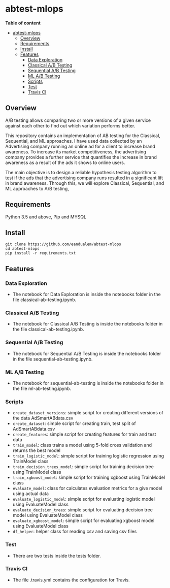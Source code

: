 # abtest-mlops

**Table of content**

- [abtest-mlops](#abtest-mlops)
  - [Overview](#overview)
  - [Requirements](#requirements)
  - [Install](#install)
  - [Features](#features)
    - [Data Exploration](#data-exploration)
    - [Classical A/B Testing](#classical-ab-testing)
    - [Sequential A/B Testing](#sequential-ab-testing)
    - [ML A/B Testing](#ml-ab-testing)
    - [Scripts](#scripts)
    - [Test](#test)
    - [Travis CI](#travis-ci)

## Overview
A/B testing allows comparing two or more versions of a given service against each other to find out which variation performs better. 

This repository contains an implementation of AB testing for the Classical, Sequential, and ML approaches. I have used data collected by an Advertising company running an online ad for a client to increase brand awareness. To increase its market competitiveness, the advertising company provides a further service that quantifies the increase in brand awareness as a result of the ads it shows to online users. 

The main objective is to design a reliable hypothesis testing algorithm to test if the ads that the advertising company runs resulted in a significant lift in brand awareness. Through this, we will explore Classical, Sequential, and ML approaches to A/B testing,

## Requirements
Python 3.5 and above, Pip and MYSQL
## Install
```
git clone https://github.com/eandualem/abtest-mlops
cd abtest-mlops
pip install -r requirements.txt
```
## Features

### Data Exploration
  - The notebook for Data Exploration is inside the notebooks folder in the file classical-ab-testing.ipynb.

### Classical A/B Testing
  - The notebook for Classical A/B Testing is inside the notebooks folder in the file classical-ab-testing.ipynb.

### Sequential A/B Testing
  - The notebook for Sequential A/B Testing is inside the notebooks folder in the file sequential-ab-testing.ipynb.

### ML A/B Testing
  - The notebook for sequential-ab-testing is inside the notebooks folder in the file ml-ab-testing.ipynb.

### Scripts
  - `create_dataset_versions`: simple script for creating different versions of the data AdSmartABdata.csv
  - `create_dataset`: simple script for creating train, test split of AdSmartABdata.csv
  - `create_features`: simple script for creating features for train and test data
  - `train_model`: class trains a model using 5-fold cross validation and returns the best model
  - `train_logistic_model`: simple script for training logistic regression using TrainModel class
  - `train_decision_trees_model`: simple script for training decision tree using TrainModel class
  - `train_xgboost_model`: simple script for training xgboost using TrainModel class
  - `evaluate_model`: class for calculates evaluation metrics for a give model using actual data
  - `evaluate_logistic_model`: simple script for evaluating logistic model using EvaluateModel class
  - `evaluate_decision_trees`: simple script for evaluating decision tree model using EvaluateModel class
  - `evaluate_xgboost_model`: simple script for evaluating xgboost model using EvaluateModel class
  - `df_helper`: helper class for reading csv and saving csv files

### Test
  - There are two tests inside the tests folder.

### Travis CI
  - The file .travis.yml contains the configuration for Travis.
